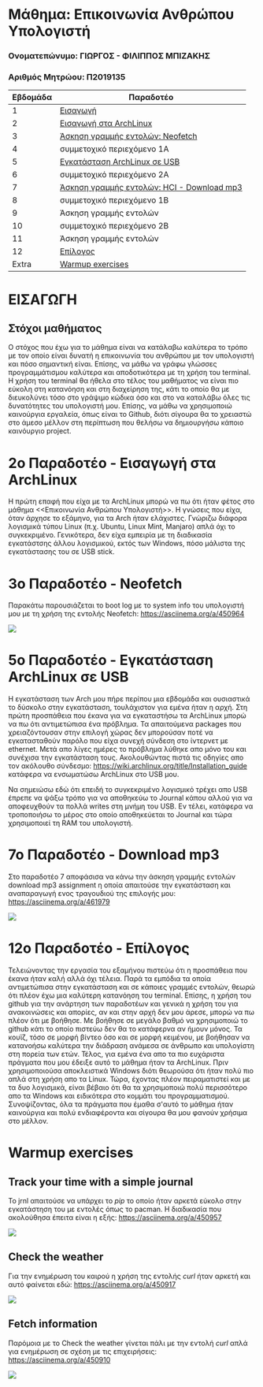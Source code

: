 # Μάθημα: Επικοινωνία Ανθρώπου Υπολογιστή
### Ονοματεπώνυμο: ΓΙΩΡΓΟΣ - ΦΙΛΙΠΠΟΣ ΜΠΙΖΑΚΗΣ
### Αριθμός Μητρώου: Π2019135

| Εβδομάδα | Παραδοτέο |
| --- | --- |
| 1 | [Εισαγωγή](#εισαγωγη) |
| 2 | [Εισαγωγή στα ArchLinux](#2ο-παραδοτέο---εισαγωγή-στα-archlinux) |
| 3 | [Άσκηση γραμμής εντολών: Neofetch](#3ο-παραδοτέο---neofetch) |
| 4 | συμμετοχικό περιεχόμενο 1A |
| 5 | [Εγκατάσταση ArchLinux σε USB](#5ο-παραδοτέο---εγκατάσταση-archlinux-σε-usb) |
| 6 | συμμετοχικό περιεχόμενο 2A |
| 7 | [Άσκηση γραμμής εντολών: HCI - Download mp3](#7ο-παραδοτέο---download-mp3) |
| 8 | συμμετοχικό περιεχόμενο 1B |
| 9 | Άσκηση γραμμής εντολών |
| 10 | συμμετοχικό περιεχόμενο 2B |
| 11 | Άσκηση γραμμής εντολών |
| 12 | [Επίλογος](#12ο-παραδοτέο---επίλογος) |
| Extra | [Warmup exercises](#warmup-exercises) |

# ΕΙΣΑΓΩΓΗ
## Στόχοι μαθήματος

Ο στόχος που έχω για το μάθημα είναι να κατάλαβω καλύτερα το τρόπο με τον οποίο είναι δυνατή η επικοινωνία του ανθρώπου με τον υπολογιστή και πόσο σημαντική είναι. Επίσης, να μάθω να γράφω γλώσσες προγραμμάτισμου καλύτερα και αποδοτικότερα με τη χρήση του terminal. Η χρήση του terminal θα ήθελα στο τέλος του μαθήματος να είναι πιο εύκολη στη κατανόηση και στη διαχείρηση της, κάτι το οποίο θα με διευκολύνει τόσο στο γράψιμο κώδικα όσο και στο να καταλάβω όλες τις δυνατότητες του υπολογιστή μου. Επίσης, να μάθω να χρησιμοποιώ καινούργια εργαλεία, όπως είναι το Github, διότι σίγουρα θα το χρειαστώ στο άμεσο μέλλον στη περίπτωση που θελήσω να δημιουργήσω κάποιο καινόυργιο project.

# 2ο Παραδοτέο - Εισαγωγή στα ArchLinux

Η πρώτη επαφή που είχα με τα ArchLinux μπορώ να πω ότι ήταν φέτος στο μάθημα <<Επικοινωνία Ανθρώπου Υπολογιστή>>. Η γνώσεις που είχα, όταν άρχησε το εξάμηνο, για τα Arch ήταν ελάχιστες. Γνώριζω διάφορα λογισμικά τύπου Linux (π.χ. Ubuntu, Linux Mint, Manjaro) απλά όχι το συγκεκριμένο. Γενικότερα, δεν είχα εμπειρία με τη διαδικασία εγκατάστσης άλλου λογισμικού, εκτός των Windows, πόσο μάλιστα της εγκατάστασης του σε USB stick. 
 
# 3ο Παραδοτέο - Neofetch
  
Παρακάτω παρουσιάζεται το boot log με το system info του υπολογιστή μου με τη χρήση της εντολής Neofetch: https://asciinema.org/a/450964 
 
 <a href="https://asciinema.org/a/450964" target="_blank"><img src="https://asciinema.org/a/450964.svg" /></a>  
 
# 5ο Παραδοτέο - Εγκατάσταση ArchLinux σε USB

Η εγκατάσταση των Arch μου πήρε περίπου μια εβδομάδα και ουσιαστικά το δύσκολο στην εγκατάσταση, τουλάχιστον για εμένα ήταν η αρχή. Στη πρώτη προσπάθεια που έκανα για να εγκαταστήσω τα ArchLinux μπορώ να πω ότι αντιμετώπισα ένα πρόβλημα. Τα απαιτούμενα packages που χρειαζόντουσαν στην επιλογή χώρας δεν μπορούσαν ποτέ να εγκατασταθούν παρόλο που είχα συνεχή σύνδεση στο ίντερνετ με ethernet. Μετά απο λίγες ημέρες το πρόβλημα λύθηκε απο μόνο του και συνέχισα την εγκατάσταση τους. Ακολουθώντας πιστά τις οδηγίες απο τον ακόλουθο σύνδεσμο: https://wiki.archlinux.org/title/Installation_guide κατάφερα να ενσωματώσω ArchLinux στο USB μου. 

Να σημειώσω εδώ ότι επειδή το συγκεκριμένο λογισμικό τρέχει απο USB έπρεπε να ψάξω τρόπο για να αποθηκεύω το Journal κάπου αλλού για να αποφευχθούν τα πολλά writes στη μνήμη του USB. Εν τέλει, κατάφερα να τροποποιήσω το μέρος στο οποίο αποθηκεύεται το Journal και τώρα χρησιμοποιεί τη RAM του υπολογιστή.

# 7ο Παραδοτέο - Download mp3

Στο παραδοτέο 7 αποφάσισα να κάνω την άσκηση γραμμής εντολών download mp3 assignment η οποία απαιτούσε την εγκατάσταση και αναπαραγωγή ενος τραγουδιού της επιλογής μου: https://asciinema.org/a/461979

<a href="https://asciinema.org/a/461979" target="_blank"><img src="https://asciinema.org/a/461979.svg" /></a>

# 12ο Παραδοτέο - Επίλογος

Τελειώνοντας την εργασία του εξαμήνου πιστεύω ότι η προσπάθεια που έκανα ήταν καλή αλλά όχι τέλεια. Παρά τα εμπόδια τα οποία αντιμετώπισα στην εγκατάσταση και σε κάποιες γραμμές εντολών, θεωρώ ότι πλέον έχω μια καλύτερη κατανόηση του terminal. Επίσης, η χρήση του github για την ανάρτηση των παραδοτέων και γενικά η χρήση του για ανακοινώσεις και απορίες, αν και στην αρχή δεν μου άρεσε, μπορώ να πω πλέον ότι με βοήθησε. Με βοήθησε σε μεγάλο βαθμό να χρησιμοποιώ το github κάτι το οποίο πιστεύω δεν θα το κατάφερνα αν ήμουν μόνος. Τα κουϊζ, τόσο σε μορφή βίντεο όσο και σε μορφή κειμένου, με βοήθησαν να κατανοήσω καλύτερα την διάδραση ανάμεσα σε άνθρωπο και υπολογίστη στη πορεία των ετών. Τέλος, για εμένα ένα απο τα πιο ευχάριστα πράγματα που μου έδειξε αυτό το μάθημα ήταν τα ArchLinux. Πριν χρησιμοποιούσα αποκλειστικά Windows διότι θεωρούσα ότι ήταν πολύ πιο απλά στη χρήση απο τα Linux. Τώρα, έχοντας πλέον πειραματιστεί και με τα δυο λογισμικά, είναι βέβαιο ότι θα τα χρησιμοποιώ πολύ περισσότερο απο τα Windows και ειδικότερα στο κομμάτι του προγραμματισμού. Συνοψίζοντας, όλα τα πράγματα που έμαθα σ'αυτό το μάθημα ήταν καινούργια και πολύ ενδιαφέροντα και σίγουρα θα μου φανούν χρήσιμα στο μέλλον.


# Warmup exercises
##  Track your time with a simple journal

  Το jrnl απαιτούσε να υπάρχει το *pip* το οποίο ήταν αρκετά εύκολο στην εγκατάστηση του με εντολές όπως το pacman.
  Η διαδικασία που ακολούθησα έπειτα είναι η εξής: https://asciinema.org/a/450957
  
  <a href="https://asciinema.org/a/450957" target="_blank"><img src="https://asciinema.org/a/450957.svg" /></a>
## Check the weather 

  Για την ενημέρωση του καιρού η χρήση της εντολής *curl* ήταν αρκετή και αυτό φαίνεται εδώ: https://asciinema.org/a/450917
  
  <a href="https://asciinema.org/a/450917" target="_blank"><img src="https://asciinema.org/a/450917.svg" /></a>
## Fetch information

Παρόμοια με το Check the weather γίνεται πάλι με την εντολή *curl*  απλά για ενημέρωση σε σχέση με τις επιχειρήσεις: https://asciinema.org/a/450910
  
  <a href="https://asciinema.org/a/450910" target="_blank"><img src="https://asciinema.org/a/450910.svg" /></a>
